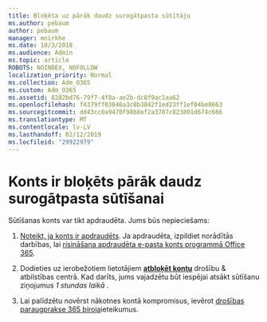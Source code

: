```yaml
---
title: Bloķēta uz pārāk daudz surogātpasta sūtītāju
ms.author: pebaum
author: pebaum
manager: mnirkhe
ms.date: 10/3/2018
ms.audience: Admin
ms.topic: article
ROBOTS: NOINDEX, NOFOLLOW
localization_priority: Normal
ms.collection: Adm_O365
ms.custom: Adm_O365
ms.assetid: 8282bd76-79f7-4f8a-ae2b-dc8f9ac1aa62
ms.openlocfilehash: f4379ff03046a3c0b3042f1ed23ff1ef04be8663
ms.sourcegitcommit: dd43cc0a9470f98b8ef2a3787c823801d674c666
ms.translationtype: MT
ms.contentlocale: lv-LV
ms.lasthandoff: 02/12/2019
ms.locfileid: "29922979"
---
```

# <a name="account-is-blocked-for-sending-too-much-spam"></a>Konts ir bloķēts pārāk daudz surogātpasta sūtīšanai

Sūtīšanas konts var tikt apdraudēta. Jums būs nepieciešams:
  
1. [Noteikt, ja konts ir apdraudēts](https://support.microsoft.com/help/2551603/how-to-determine-whether-your-office-365-account-has-been-compromised). Ja apdraudēta, izpildiet norādītās darbības, lai [risināšana apdraudēta e-pasta konts programmā Office 365](https://docs.microsoft.com/office365/securitycompliance/responding-to-a-compromised-email-account).
    
2. Dodieties uz ierobežotiem lietotājiem **[atbloķēt kontu](https://protection.office.com/?hash=/restrictedusers)** drošību &amp; atbilstības centrā. Kad darīts, jums vajadzētu būt iespējai atsākt sūtīšanu ziņojumus *1 stundas laikā* . 
    
3. Lai palīdzētu novērst nākotnes kontā kompromisus, ievērot [drošības paraugprakse 365 biroja](https://support.office.com/article/9295e396-e53d-49b9-ae9b-0b5828cdedc3.aspx)ieteikumus.
  

